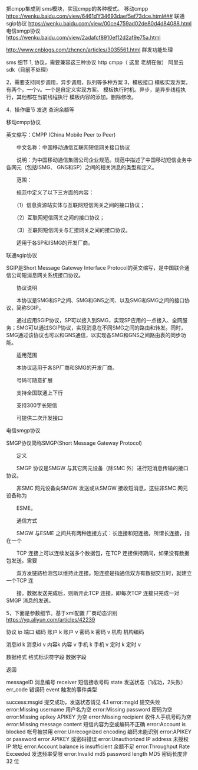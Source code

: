 把cmpp集成到 sms模块，实现cmpp的各种模式。
移动cmpp
https://wenku.baidu.com/view/6461d1f34693daef5ef73dce.html###
联通sgip协议
https://wenku.baidu.com/view/00ce4759ad02de80d4d84088.html
电信smgp协议
https://wenku.baidu.com/view/2adafcf8910ef12d2af9e75a.html

http://www.cnblogs.com/zhcncn/articles/3035561.html
群发功能处理

sms 细节
1, 协议，需要兼容这三种协议
   http
   cmpp（ 这里 老胡在做）
       阿里云sdk（目前不处理）
       
2，需要支持同步调用，异步调用，队列等多种方案
3，模板接口
     模板实现方案，有两个，一个v。一个是自定义实现方案。
  模板执行时机。异步，是异步线程执行，其他都在当前线程执行
      模板内容的添加。删除修改。
     
4，操作细节
	发送
	查询余额等



移动cmpp协议

英文缩写：CMPP (China Mobile Peer to Peer)

　　中文名称：中国移动通信互联网短信网关接口协议

　　说明：为中国移动通信集团公司企业规范。规范中描述了中国移动短信业务中各网元（包括ISMG、 GNS和SP）之间的相关消息的类型和定义。

　　范围：

　　规范中定义了以下三方面的内容：

　　（1）信息资源站实体与互联网短信网关之间的接口协议；

　　（2）互联网短信网关之间的接口协议；

　　（3）互联网短信网关与汇接网关之间的接口协议。

　　适用于各SP和ISMG的开发厂商。

联通sgip协议

SGIP是Short Message Gateway Interface Protocol的英文缩写，是中国联合通信公司短消息网关系统接口协议。

　　协议说明

　　本协议是SMG和SP之间、SMG和GNS之间、以及SMG和SMG之间的接口协议，简称SGIP。

　　通过应用SGIP协议，SP可以接入到SMG，实现SP应用的一点接入、全网服务；SMG可以通过SGIP协议，实现消息在不同SMG之间的路由和转发。同时，SMG通过该协议也可以和GNS通信，以实现各SMG和GNS之间路由表的同步功能。

　　适用范围

　　本协议适用于各SP厂商和SMG的开发厂商。

　　号码可随意扩展

　　支持全国联通上下行

　　支持300字长短信

　　可提供二次开发接口

电信smgp协议

SMGP协议简称SMGP(Short Message Gateway Protocol)

　　定义

　　SMGP 协议是SMGW 与其它网元设备（除SMC 外）进行短消息传输的接口协议。

　　非SMC 网元设备向SMGW 发送或从SMGW 接收短消息，这些非SMC 网元设备称为

　　ESME。

　　通信方式

　　SMGW 与ESME 之间共有两种连接方式：长连接和短连接。所谓长连接，指在一个

　　TCP 连接上可以连续发送多个数据包，在TCP 连接保持期间，如果没有数据包发送，需要

　　双方发链路检测包以维持此连接。短连接是指通信双方有数据交互时，就建立一个TCP 连

　　接，数据发送完成后，则断开此TCP 连接，即每次TCP 连接只完成一对SMGP 消息的发送。






5，下面是参数细节。基于xml配置
   厂商动态识别
https://yq.aliyun.com/articles/42239

协议
ip
端口
编码
账户 k
账户 v
密码 k
密码 v
机构
机构编码


消息id k
消息id v
内容k
内容 v
手机 k
手机 v
定时 k
定时 v

数据格式
格式标识符字段
数据字段



返回

messageID 	消息编号
receiver 	短信接收号码
state 	          发送状态（1成功，2失败）
err_code 	错误码
event 	          触发的事件类型



success:msgid 
提交成功，发送状态请见 4.1 
error:msgid 
提交失败 
error:Missing username 
用户名为空 
error:Missing password 
密码为空 
error:Missing apikey 
APIKEY 为空 
error:Missing recipient 
收件人手机号码为空 
error:Missing message content 
短信内容为空或编码不正确 
error:Account is blocked 
帐号被禁用 
error:Unrecognized encoding 
编码未能识别 
error:APIKEY or password error 
APIKEY 或密码错误 
error:Unauthorized IP address 
未授权 IP 地址 
error:Account balance is insufficient 
余额不足 
error:Throughput Rate Exceeded 
发送频率受限 
error:Invalid md5 password length 
MD5 密码长度非 32 位 